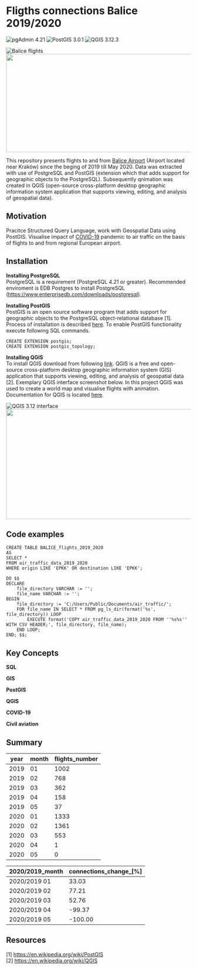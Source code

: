 # Fligths connections Balice 2019/2020
![pgAdmin 4.21](https://img.shields.io/badge/pgAdmin-4.21-blue) 
![PostGIS 3.0.1](https://img.shields.io/badge/PostGIS-3.0.1-lightblue) 
![QGIS 3.12.3](https://img.shields.io/badge/QGIS-3.12.3-green)  

![Balice flights](https://github.com/bluejurand/Flight-connections-Balice/tree/master/animation/Balice_flights_2019_2020.gif)
<img src="https://github.com/bluejurand/Flight-connections-Balice/tree/master/animation/Balice_flights_2019_2020.gif"  width="800" height="268">  

This repository presents flights to and from
[Balice Airport](https://en.wikipedia.org/wiki/Krak%C3%B3w_John_Paul_II_International_Airport "Kraków John Paul II International Airport")
(Airport located near Kraków) since the beging of 2019 till May 2020. Data was extracted with use of PostgreSQL and PostGIS
(extension which that adds support for geographic objects to the PostgreSQL). Subsequently qnimation was created in QGIS
(open-source cross-platform desktop geographic information system application that supports viewing, editing, and analysis of geospatial data).


## Motivation
Pracitce Structured Query Language, work with Geospatial Data using PostGIS. Visualise impact of
[COVID-19](https://en.wikipedia.org/wiki/Coronavirus_disease_2019 "Coronavirus disease 2019")
pandemic to air traffic on the basis of flights to and from regional European airport.


## Installation

__Installing PostgreSQL__  
PostgreSQL is a requirement (PostgreSQL 4.21 or greater). Recommended enviroment is EDB Postgres to install PostgreSQL (https://www.enterprisedb.com/downloads/postgresql).

__Installing PostGIS__  
PostGIS  is an open source software program that adds support for geographic objects to the PostgreSQL object-relational database [1].
Process of installation is described [here](https://postgis.net/install/ "PostGIS-Installation").
To enable PostGIS functionality execute following SQL commands.  
  
	CREATE EXTENSION postgis;
	CREATE EXTENSION postgis_topology;

__Installing QGIS__  
To install QGIS download from following [link](https://www.qgis.org/pl/site/forusers/download.html).
QGIS is a free and open-source cross-platform desktop geographic information system (GIS) application that supports viewing,
editing, and analysis of geospatial data [2]. Exemplary QGIS interface screenshot below. In this project QGIS was used to create a world map
and visualise flights with animation. Documentation for QGIS is located [here](https://docs.qgis.org/3.10/en/docs/index.html).
 
![QGIS 3.12 interface](https://github.com/bluejurand/Flight-connections-Balice/tree/master/QGIS_3.12_interface.jpg)
<img src="https://github.com/bluejurand/Flight-connections-Balice/tree/master/QGIS_3.12_interface.jpg"  width="650" height="300">  

## Code examples

	CREATE TABLE BALICE_flights_2019_2020
	AS
	SELECT *
	FROM air_traffic_data_2019_2020
	WHERE origin LIKE 'EPKK' OR destination LIKE 'EPKK';
	
	DO $$
	DECLARE
		file_directory VARCHAR := '';
		file_name VARCHAR := '';
	BEGIN
		file_directory := 'C:/Users/Public/Documents/air_traffic/';
		FOR file_name IN SELECT * FROM pg_ls_dir(format('%s', file_directory)) LOOP
			EXECUTE format('COPY air_traffic_data_2019_2020 FROM ''%s%s'' WITH CSV HEADER;', file_directory, file_name);
		END LOOP;
	END; $$;

## Key Concepts
__SQL__

__GIS__

__PostGIS__

__QGIS__

__COVID-19__

__Civil aviation__

## Summary  

| year | month | flights_number |
|------|-------|----------------|
| 2019 | 01    | 1002           |
| 2019 | 02    | 768            |
| 2019 | 03    | 362            |
| 2019 | 04    | 158            |
| 2019 | 05    | 37             |
| 2020 | 01    | 1333           |
| 2020 | 02    | 1361           |
| 2020 | 03    | 553            |
| 2020 | 04    | 1              |
| 2020 | 05    | 0              |

| 2020/2019_month | connections_change_[%] |
|-----------------|------------------------|
| 2020/2019 01    | 33.03                  |
| 2020/2019 02    | 77.21                  |
| 2020/2019 03    | 52.76                  |
| 2020/2019 04    | -99.37                 |
| 2020/2019 05    | -100.00                |

## Resources
[1] https://en.wikipedia.org/wiki/PostGIS  
[2] https://en.wikipedia.org/wiki/QGIS